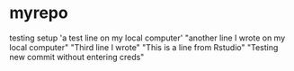 # myrepo
testing setup
'a test line on my local computer' 
"another line I wrote on my local computer" 
"Third line I wrote" 
"This is a line from Rstudio"
"Testing new commit without entering creds"

